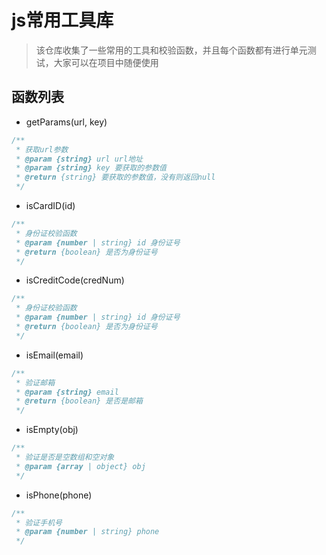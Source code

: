 # js常用工具库

> 该仓库收集了一些常用的工具和校验函数，并且每个函数都有进行单元测试，大家可以在项目中随便使用

## 函数列表
- getParams(url, key)
``` js
/**
 * 获取url参数
 * @param {string} url url地址
 * @param {string} key 要获取的参数值
 * @return {string} 要获取的参数值，没有则返回null
 */
```

- isCardID(id)
``` js
/**
 * 身份证校验函数
 * @param {number | string} id 身份证号
 * @return {boolean} 是否为身份证号
 */
```

- isCreditCode(credNum)
``` js
/**
 * 身份证校验函数
 * @param {number | string} id 身份证号
 * @return {boolean} 是否为身份证号
 */
```

- isEmail(email)
``` js
/**
 * 验证邮箱
 * @param {string} email
 * @return {boolean} 是否是邮箱
 */
```

- isEmpty(obj)
``` js
/**
 * 验证是否是空数组和空对象
 * @param {array | object} obj
 */
```

- isPhone(phone)
``` js
/**
 * 验证手机号
 * @param {number | string} phone
 */
```

